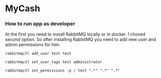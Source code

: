 # MyCash

### How to run app as developer

At the first you need to install RabbitMQ locally or in docker. I chosed second option. So after installing RabbitMQ you need to add new user and admin permissions for him.

```
rabbitmqctl add_user test test

rabbitmqctl set_user_tags test administrator

rabbitmqctl set_permissions -p / test ".*" ".*" ".*"
